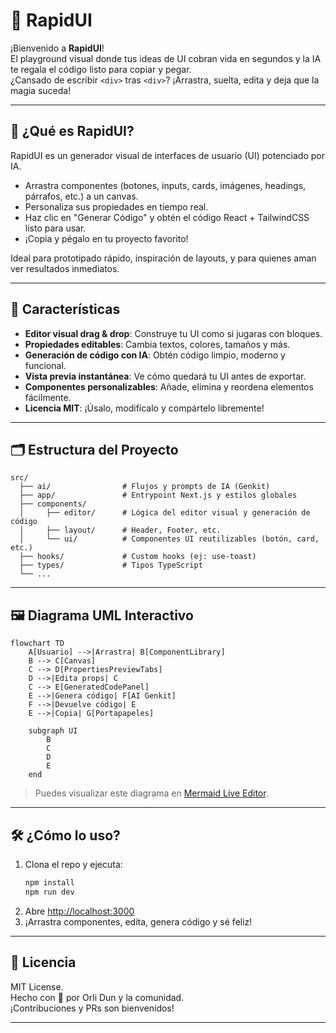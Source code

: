 # 🚀 RapidUI

¡Bienvenido a **RapidUI**!  
El playground visual donde tus ideas de UI cobran vida en segundos y la IA te regala el código listo para copiar y pegar.  
¿Cansado de escribir `<div>` tras `<div>`? ¡Arrastra, suelta, edita y deja que la magia suceda!

---

## 🤖 ¿Qué es RapidUI?

RapidUI es un generador visual de interfaces de usuario (UI) potenciado por IA.  
- Arrastra componentes (botones, inputs, cards, imágenes, headings, párrafos, etc.) a un canvas.
- Personaliza sus propiedades en tiempo real.
- Haz clic en "Generar Código" y obtén el código React + TailwindCSS listo para usar.
- ¡Copia y pégalo en tu proyecto favorito!

Ideal para prototipado rápido, inspiración de layouts, y para quienes aman ver resultados inmediatos.

---

## 🧩 Características

- **Editor visual drag & drop**: Construye tu UI como si jugaras con bloques.
- **Propiedades editables**: Cambia textos, colores, tamaños y más.
- **Generación de código con IA**: Obtén código limpio, moderno y funcional.
- **Vista previa instantánea**: Ve cómo quedará tu UI antes de exportar.
- **Componentes personalizables**: Añade, elimina y reordena elementos fácilmente.
- **Licencia MIT**: ¡Úsalo, modifícalo y compártelo libremente!

---

## 🗂️ Estructura del Proyecto

```
src/
  ├── ai/                # Flujos y prompts de IA (Genkit)
  ├── app/               # Entrypoint Next.js y estilos globales
  ├── components/
  │     ├── editor/      # Lógica del editor visual y generación de código
  │     ├── layout/      # Header, Footer, etc.
  │     └── ui/          # Componentes UI reutilizables (botón, card, etc.)
  ├── hooks/             # Custom hooks (ej: use-toast)
  ├── types/             # Tipos TypeScript
  └── ...
```

---

## 🖼️ Diagrama UML Interactivo

```mermaid
flowchart TD
    A[Usuario] -->|Arrastra| B[ComponentLibrary]
    B --> C[Canvas]
    C --> D[PropertiesPreviewTabs]
    D -->|Edita props| C
    C --> E[GeneratedCodePanel]
    E -->|Genera código| F[AI Genkit]
    F -->|Devuelve código| E
    E -->|Copia| G[Portapapeles]

    subgraph UI
        B
        C
        D
        E
    end
```

> Puedes visualizar este diagrama en [Mermaid Live Editor](https://mermaid.live).

---

## 🛠️ ¿Cómo lo uso?

1. Clona el repo y ejecuta:
   ```bash
   npm install
   npm run dev
   ```
2. Abre [http://localhost:3000](http://localhost:3000)
3. ¡Arrastra componentes, edita, genera código y sé feliz!

---

## 📝 Licencia

MIT License.  
Hecho con 💙 por Orli Dun y la comunidad.  
¡Contribuciones y PRs son bienvenidos!

---
